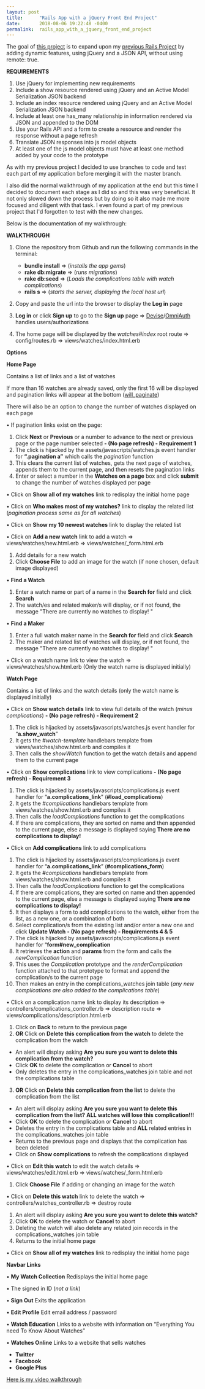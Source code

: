 ```yaml
---
layout: post
title:      "Rails App with a jQuery Front End Project"
date:       2018-08-06 19:22:48 -0400
permalink:  rails_app_with_a_jquery_front_end_project
---
```



The goal of [this project](https://github.com/terryblue99/my-watch-collection-v-001) is to expand upon my [previous Rails Project](https://github.com/terryblue99/my-watch-collection-v-000) by adding dynamic features, using jQuery and a JSON API, without using remote: true.

**REQUIREMENTS**
1. Use jQuery for implementing new requirements 
2. Include a show resource rendered using jQuery and an Active Model Serialization JSON backend
3. Include an index resource rendered using jQuery and an Active Model Serialization JSON backend
4. Include at least one has_many relationship in information rendered via JSON and appended to the DOM
5. Use your Rails API and a form to create a resource and render the response without a page refresh
6. Translate JSON responses into js model objects
7. At least one of the js model objects must have at least one method added by your code to the prototype

As with my previous project I decided to use branches to code and test each part of my application before merging it with the master branch.

I also did the normal walkthrough of my application at the end but this time I decided to document each stage as I did so and this was very beneficial. It not only slowed down the process but by doing so it also made me more focused and diligent with that task. I even found a part of my previous project that I'd forgotten to test with the new changes.

Below is the documentation of my walkthrough:

**WALKTHROUGH**

1.	Clone the repository from Github and run the following commands in the terminal:  

      - **bundle install**  => (*installs the app gems*)
      - **rake db:migrate** => (*runs migrations*) 
      - **rake db:seed** => (*Loads the complications table with watch complications*)
      - **rails s**  => (*starts the server,  displaying the local host url*)

2.	Copy and paste the url into the browser to display the **Log in** page

3.	**Log in** or click **Sign up** to go to the **Sign up** page => [Devise](https://github.com/plataformatec/devise)/[OmniAuth](https://code.tutsplus.com/articles/how-to-use-omniauth-to-authenticate-your-users--net-22094) handles users/authorizations

4.	The home page will be displayed by the *watches#index* root route => config/routes.rb => views/watches/index.html.erb

**Options**

**Home Page**	

   Contains a list of links and a list of watches
	 
   If more than 16 watches are already saved, only the first 16 will be displayed and pagination links will appear at the 
   bottom ([will_paginate](https://github.com/mislav/will_paginate)) 
	 
   There will also be an option to change the number of watches displayed on each page 

•	If pagination links exist on the page:

1. Click **Next** or **Previous** or a number to advance to the next or previous page or the page number selected
     **- (No page refresh) - Requirement 1**
2. The click is hijacked by the assets/javascripts/watches.js event handler for **“.pagination a”** which calls the *pagination* function
3. This clears the current list of watches, gets the next page of watches, appends them to the current page, and then resets the pagination links
4. Enter or select a number in the **Watches on a page** box and click **submit** to change the number of watches displayed per page

•	Click on **Show all of my watches** link to redisplay the initial home page

•	Click on **Who makes most of my watches?** link to display the related list (*pagination process same as for all 
   watches*)

•	Click on **Show my 10 newest watches** link to display the related list

•	Click on **Add a new watch** link to add a watch => views/watches/new.html.erb => views/watches/_form.html.erb
1.   Add details for a new watch
2.  Click **Choose File** to add an image for the watch (if none chosen, default image displayed)

•	**Find a Watch**

1. Enter a watch name or part of a name in the **Search for** field and click **Search**
2. The watch/es and related maker/s will display, or if not found, the message "There are currently no watches to display! "

•	**Find a Maker**

1. Enter a full watch maker name in the **Search for** field and click **Search**
2. The maker and related list of watches will display, or if not found, the message "There are currently no watches to display! "

•	Click on a watch name link to view the watch => views/watches/show.html.erb 
   (Only the watch name is displayed initially)

**Watch Page**

   Contains a list of links and the watch details (only the watch name is displayed initially)

•	Click on **Show watch details** link to view full details of the watch (*minus complications*) 
   **- (No page refresh) - Requirement 2**
1. The click is hijacked by assets/javascripts/watches.js event handler for “**a.show_watch**”
2.  It gets the *#watch-template* handlebars template from views/watches/show.html.erb and compiles it
3.  Then calls the *showWatch* function to get the watch details and append them to  the current page

•	Click on **Show complications** link to view complications
   **- (No page refresh) - Requirement 3**
1. The click is hijacked by assets/javascripts/complications.js event handler for “**a.complications_link**” (**#load_complications**)
2. It gets the *#complications* handlebars template from views/watches/show.html.erb and compiles it
3. Then calls the *loadComplications* function to get the complications
4. If there are complications, they are sorted on name and then appended to the current page, else a message is displayed saying **There are no complications to display!**

•	Click on **Add complications** link to add complications
1. The click is hijacked by assets/javascripts/complications.js event handler for “**a.complications_link**” (**#complications_form**) 
2. It gets the *#complications* handlebars template from views/watches/show.html.erb and compiles it
3. Then calls the *loadComplications* function to get the complications
4. If there are complications, they are sorted on name and then appended to the current page, else a message is displayed saying **There are no complications to display!**
5. It then displays a form to add complications to the watch, either from the list, as a new one, or a  combination of both 
6. Select complication/s from the existing list and/or enter a new one and click **Update Watch**
     **- (No page refresh) - Requirements 4 & 5**
7. The click is hijacked by assets/javascripts/complications.js event handler for “**form#new_complication**
8. It retrieves the **action** and **params** from the form and calls the *newComplication* function
9. This uses the *Complication* prototype and the *renderComplication* function attached to that prototype to format and append the complication/s to the current page
10. Then makes an entry in the complications_watches join table (*any new complications are also added to the complications table*)

•	Click on a complication name link to display its description  => controllers/complications_controller.rb => description route => views/complications/description.html.erb
1. Click on **Back** to return to the previous page
2. **OR** Click on **Delete this complication from the watch** to delete the complication from the watch
*  An alert will display asking **Are you sure you want to delete this complication from the watch?**
*  Click **OK** to delete the complication or **Cancel** to abort
*  Only deletes the entry in the complications_watches join table and not the complications table
3. **OR** Click on **Delete this complication from the list** to delete the complication from the list
*  An alert will display asking **Are you sure you want to delete this complication from the list?**
**ALL watches will lose this complication!!!**
*  Click **OK** to delete the complication or **Cancel** to abort
*  Deletes the entry in the complications table and **ALL** related entries in the complications_watches join table
*  Returns to the previous page and displays that the complication has been deleted
*  Click on **Show complications** to refresh the complications displayed

•	Click on **Edit this watch** to edit the watch details => views/watches/edit.html.erb => views/watches/_form.html.erb
1. Click **Choose File** if adding or changing an image for the watch

•	Click on **Delete this watch** link to delete the watch => controllers/watches_controller.rb => destroy route
1. An alert will display asking **Are you sure you want to delete this watch?**
2. Click **OK** to delete the watch or **Cancel** to abort
3. Deleting the watch will also delete any related join records in the complications_watches join table
4. Returns to the initial home page

•	Click on **Show all of my watches** link to redisplay the initial home page

 **Navbar Links**

•	**My Watch Collection**
   Redisplays the initial home page

•	The signed in ID (*not a link*)

•	**Sign Out**
   Exits the application
	 
•	**Edit Profile**
   Edit email address / password

•	**Watch Education**
   Links to a website with information on “Everything You need To Know About Watches”

•	**Watches Online**
   Links to a website that sells watches

* **Twitter**
* **Facebook**
* **Google Plus**

[Here is my video walkthrough](https://youtu.be/VoPAuMnq-aU)

